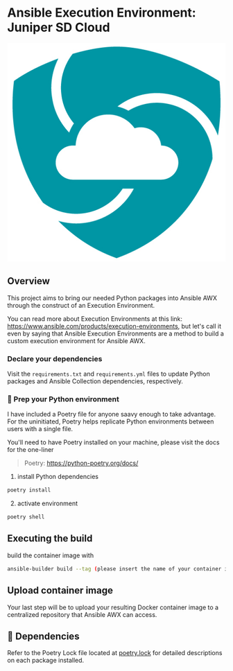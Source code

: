 # Ansible Execution Environment: Juniper SD Cloud
[![N|Solid](https://github.com/cdot65/svg-locker-shhhhh/blob/master/sdcloud_square-100.jpg?raw=true)](https://juniper.net/)

## Overview

This project aims to bring our needed Python packages into Ansible AWX through the construct of an Execution Environment.

You can read more about Execution Environments at this link: https://www.ansible.com/products/execution-environments, but let's call it even by saying that Ansible Execution Environments are a method to build a custom execution environment for Ansible AWX.

### Declare your dependencies

Visit the `requirements.txt` and `requirements.yml` files to update Python packages and Ansible Collection dependencies, respectively.

### 🐍 Prep your Python environment

I have included a Poetry file for anyone saavy enough to take advantage. For the uninitiated, Poetry helps replicate Python environments between users with a single file. 

You'll need to have Poetry installed on your machine, please visit the docs for the one-liner

> Poetry: https://python-poetry.org/docs/

1. install Python dependencies

```bash
poetry install
```

2. activate environment

```bash
poetry shell
```

## Executing the build

build the container image with

```bash
ansible-builder build --tag (please insert the name of your container image here)
```

## Upload container image

Your last step will be to upload your resulting Docker container image to a centralized repository that Ansible AWX can access.

## 📝 Dependencies

Refer to the Poetry Lock file located at [poetry.lock](poetry.lock) for detailed descriptions on each package installed.
